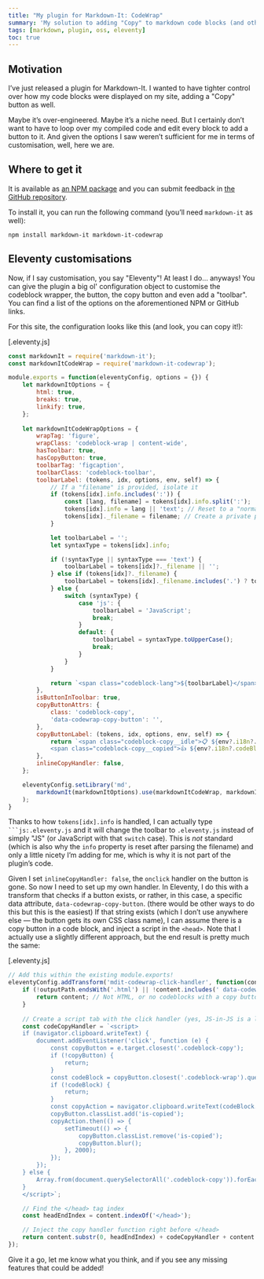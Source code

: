 ```yaml
---
title: "My plugin for Markdown-It: CodeWrap"
summary: 'My solution to adding "Copy" to markdown code blocks (and other things).'
tags: [markdown, plugin, oss, eleventy]
toc: true
---
```


## Motivation

I’ve just released a plugin for Markdown-It. I wanted to have tighter control over how my code blocks were displayed on my site, adding a "Copy" button as well.

Maybe it’s over-engineered. Maybe it’s a niche need. But I certainly don’t want to have to loop over my compiled code and edit every block to add a button to it. And given the options I saw weren’t sufficient for me in terms of customisation, well, here we are.

## Where to get it

It is available as [an NPM package](https://www.npmjs.com/package/markdown-it-codewrap) and you can submit feedback in [the GitHub repository](https://github.com/chriskirknielsen/markdown-it-codewrap).

To install it, you can run the following command (you’ll need `markdown-it` as well):

```
npm install markdown-it markdown-it-codewrap
```

## Eleventy customisations

Now, if I say customisation, you say "Eleventy"! At least I do… anyways! You can give the plugin a big ol' configuration object to customise the codeblock wrapper, the button, the copy button and even add a "toolbar". You can find a list of the options on the aforementioned NPM or GitHub links.

For this site, the configuration looks like this (and look, you can copy it!):

[.eleventy.js]
```js
const markdownIt = require('markdown-it');
const markdownItCodeWrap = require('markdown-it-codewrap');

module.exports = function(eleventyConfig, options = {}) {
	let markdownItOptions = {
		html: true,
		breaks: true,
		linkify: true,
	};
	
	let markdownItCodeWrapOptions = {
		wrapTag: 'figure',
		wrapClass: 'codeblock-wrap | content-wide',
		hasToolbar: true,
		hasCopyButton: true,
		toolbarTag: 'figcaption',
		toolbarClass: 'codeblock-toolbar',
		toolbarLabel: (tokens, idx, options, env, self) => {
			// If a "filename" is provided, isolate it
			if (tokens[idx].info.includes(':')) {
				const [lang, filename] = tokens[idx].info.split(':');
				tokens[idx].info = lang || 'text'; // Reset to a "normal" type
				tokens[idx]._filename = filename; // Create a private property
			}

			let toolbarLabel = '';
			let syntaxType = tokens[idx].info;

			if (!syntaxType || syntaxType === 'text') {
				toolbarLabel = tokens[idx]?._filename || '';
			} else if (tokens[idx]?._filename) {
				toolbarLabel = tokens[idx]._filename.includes('.') ? tokens[idx]._filename : tokens[idx]._filename + '.' + syntaxType;
			} else {
				switch (syntaxType) {
					case 'js': {
						toolbarLabel = 'JavaScript';
						break;
					}
					default: {
						toolbarLabel = syntaxType.toUpperCase();
						break;
					}
				}
			}

			return `<span class="codeblock-lang">${toolbarLabel}</span>`;
		},
		isButtonInToolbar: true,
		copyButtonAttrs: {
			class: 'codeblock-copy',
			'data-codewrap-copy-button': '',
		},
		copyButtonLabel: (tokens, idx, options, env, self) => {
			return `<span class="codeblock-copy__idle">📋 ${env?.i18n?.codeBlock?.copyLabel || 'Copy'}</span>
			<span class="codeblock-copy__copied">👍 ${env?.i18n?.codeBlock?.copiedLabel || 'OK'}</span>`;
		},
		inlineCopyHandler: false,
	};

	eleventyConfig.setLibrary('md',
		markdownIt(markdownItOptions).use(markdownItCodeWrap, markdownItCodeWrapOptions)
	);
}
```

Thanks to how `tokens[idx].info` is handled, I can actually type `` ```js:.eleventy.js`` and it will change the toolbar to `.eleventy.js` instead of simply "JS" (or JavaScript with that `switch` case). This is _not_ standard (which is also why the `info` property is reset after parsing the filename) and only a little nicety I’m adding for me, which is why it is not part of the plugin’s code.

Given I set `inlineCopyHandler: false`, the `onclick` handler on the button is gone. So now I need to set up my own handler. In Eleventy, I do this with a transform that checks if a button exists, or rather, in this case, a specific data attribute, `data-codewrap-copy-button`. (there would be other ways to do this but this is the easiest) If that string exists (which I don’t use anywhere else — the button gets its own CSS class name), I can assume there is a copy button in a code block, and inject a script in the `<head>`. Note that I actually use a slightly different approach, but the end result is pretty much the same:

[.eleventy.js]
```js
// Add this within the existing module.exports!
eleventyConfig.addTransform('mdit-codewrap-click-handler', function(content, outputPath) {
	if (!outputPath.endsWith('.html') || !content.includes(' data-codewrap-copy-button=')) {
		return content; // Not HTML, or no codeblocks with a copy button: return raw content
	}
	
	// Create a script tab with the click handler (yes, JS-in-JS is a little wild, I agree)
	const codeCopyHandler = `<script>
	if (navigator.clipboard.writeText) {
		document.addEventListener('click', function (e) {
			const copyButton = e.target.closest('.codeblock-copy');
			if (!copyButton) {
				return;
			}
			const codeBlock = copyButton.closest('.codeblock-wrap').querySelector('code');
			if (!codeBlock) {
				return;
			}
			const copyAction = navigator.clipboard.writeText(codeBlock.innerText);
			copyButton.classList.add('is-copied');
			copyAction.then(() => {
				setTimeout(() => {
					copyButton.classList.remove('is-copied');
					copyButton.blur();
				}, 2000);
			});
		});
	} else {
		Array.from(document.querySelectorAll('.codeblock-copy')).forEach((btn) => (btn.hidden = true));
	}
	</script>`;

	// Find the </head> tag index
	const headEndIndex = content.indexOf('</head>');

	// Inject the copy handler function right before </head>
	return content.substr(0, headEndIndex) + codeCopyHandler + content.substr(headEndIndex);
});
```

Give it a go, let me know what you think, and if you see any missing features that could be added!